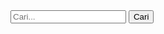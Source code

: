 <!DOCTYPE html>

<html lang="en-US">

<head>

<meta charset="UTF-8">

<meta name="viewport" content="width=device-width, initial-scale=1">

<title>Time right now is: </title>

</head>

<body>

<script>

let d = new Date();

document.body.innerHTML = "<h1>Time right now is: " + d.getHours() + ":" + d.getMinutes() + ":" + d.getSeconds()

"</h1>"

</script>

<form>

  <input class="search" type="text" placeholder="Cari..." required>	

  <input class="button" type="button" value="Cari">		

</form>

</body>

</html>
